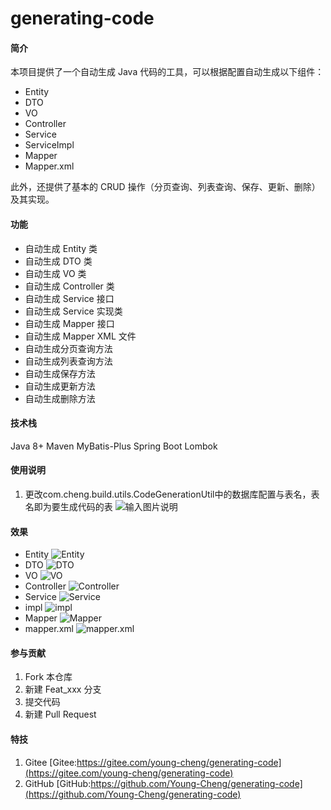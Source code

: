 # generating-code

#### 简介
本项目提供了一个自动生成 Java 代码的工具，可以根据配置自动生成以下组件：
- Entity
- DTO
- VO
- Controller
- Service
- ServiceImpl
- Mapper
- Mapper.xml

此外，还提供了基本的 CRUD 操作（分页查询、列表查询、保存、更新、删除）及其实现。

#### 功能

- 自动生成 Entity 类
- 自动生成 DTO 类
- 自动生成 VO 类
- 自动生成 Controller 类
- 自动生成 Service 接口
- 自动生成 Service 实现类
- 自动生成 Mapper 接口
- 自动生成 Mapper XML 文件
- 自动生成分页查询方法
- 自动生成列表查询方法
- 自动生成保存方法
- 自动生成更新方法
- 自动生成删除方法


#### 技术栈
Java 8+
Maven
MyBatis-Plus
Spring Boot
Lombok


#### 使用说明

1.  更改com.cheng.build.utils.CodeGenerationUtil中的数据库配置与表名，表名即为要生成代码的表
![输入图片说明](https://foruda.gitee.com/images/1733136205899536812/999ac9e3_11536060.png "屏幕截图")

#### 效果
- Entity
![Entity](https://foruda.gitee.com/images/1733136390316531925/e6db42fc_11536060.png "屏幕截图")
- DTO
![DTO](https://foruda.gitee.com/images/1733136416819627237/9719e41c_11536060.png "屏幕截图")
- VO
![VO](https://foruda.gitee.com/images/1733136465175896743/af9152ec_11536060.png "屏幕截图")
- Controller
![Controller](https://foruda.gitee.com/images/1733136511346446381/fd0275d4_11536060.png "屏幕截图")
- Service
![Service](https://foruda.gitee.com/images/1733136549000006532/0e1c1d44_11536060.png "屏幕截图")
- impl
![impl](https://foruda.gitee.com/images/1733136586346007824/c38fece5_11536060.png "屏幕截图")
- Mapper
![Mapper](https://foruda.gitee.com/images/1733136655327024458/2142511e_11536060.png "屏幕截图")
- mapper.xml
![mapper.xml](https://foruda.gitee.com/images/1733136707893509046/3cdd6b2b_11536060.png "屏幕截图")

#### 参与贡献

1.  Fork 本仓库
2.  新建 Feat_xxx 分支
3.  提交代码
4.  新建 Pull Request


#### 特技

1.  Gitee  [Gitee:https://gitee.com/young-cheng/generating-code](https://gitee.com/young-cheng/generating-code)
2.  GitHub [GitHub:https://github.com/Young-Cheng/generating-code](https://github.com/Young-Cheng/generating-code)
